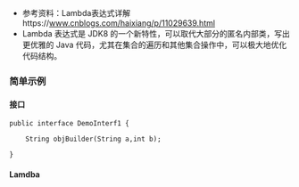 - 参考资料：Lambda表达式详解https://www.cnblogs.com/haixiang/p/11029639.html
- Lambda 表达式是 JDK8 的一个新特性，可以取代大部分的匿名内部类，写出更优雅的 Java 代码，尤其在集合的遍历和其他集合操作中，可以极大地优化代码结构。

### 简单示例
#### 接口
```language
public interface DemoInterf1 {
	
	String objBuilder(String a,int b);

}

```
#### Lamdba
